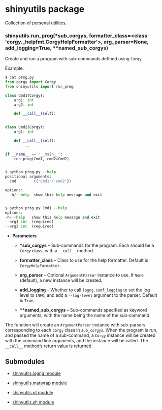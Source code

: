 # shinyutils package

Collection of personal utilities.


### shinyutils.run_prog(\*sub_corgys, formatter_class=<class 'corgy._helpfmt.CorgyHelpFormatter'>, arg_parser=None, add_logging=True, \*\*named_sub_corgys)
Create and run a program with sub-commands defined using `Corgy`.

Example:

```python
$ cat prog.py
from corgy import Corgy
from shinyutils import run_prog

class Cmd1(Corgy):
    arg1: int
    arg2: int

    def __call__(self):
        ...

class Cmd2(Corgy):
    arg1: int

    def __call__(self):
        ...

if __name__ == "__main__":
    run_prog(Cmd1, cmd2=Cmd2)


$ python prog.py --help
positional arguments:
  cmd        ({'Cmd1'/'cmd2'})

options:
  -h/--help  show this help message and exit


$ python prog.py Cmd1 --help
options:
-h/--help   show this help message and exit
--arg1 int  (required)
--arg2 int  (required)
```


* **Parameters**


    * **\*sub_corgys** – Sub-commands for the program. Each should be a `Corgy` class, with
    a `__call__` method.


    * **formatter_class** – Class to use for the help formatter. Default is
    `CorgyHelpFormatter`.


    * **arg_parser** – Optional `ArgumentParser` instance to use. If `None` (default), a
    new instance will be created.


    * **add_logging** – Whether to call `logng.conf_logging` to set the log level to
    `INFO`, and add a `--log-level` argument to the parser. Default is `True`.


    * **\*\*named_sub_corgys** – Sub-commands specified as keyword arguments, with the name
    being the name of the sub-command.


The function will create an `ArgumentParser` instance with sub-parsers corresponding
to each `Corgy` class in `sub_corgys`. When the program is run, and passed the name
of a sub-command, a `Corgy` instance will be created with the command line
arguments, and the instance will be called. The `__call__` method’s return value is
returned.

## Submodules


* [shinyutils.logng module](shinyutils.logng.md)


* [shinyutils.matwrap module](shinyutils.matwrap.md)


* [shinyutils.pt module](shinyutils.pt.md)


* [shinyutils.sh module](shinyutils.sh.md)
